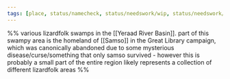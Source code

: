 ```yaml
---
tags: [place, status/namecheck, status/needswork/wip, status/needswork/notes]
---
```


%% 
various lizardfolk swamps in the [[Yeraad River Basin]]. 
part of this swampy area is the homeland of [[Samso]] in the Great Library campaign, which was canonically abandoned due to some mysterious disease/curse/something that only samso survived - however this is probably a small part of the entire region
likely represents a collection of different lizardfolk areas
%%
